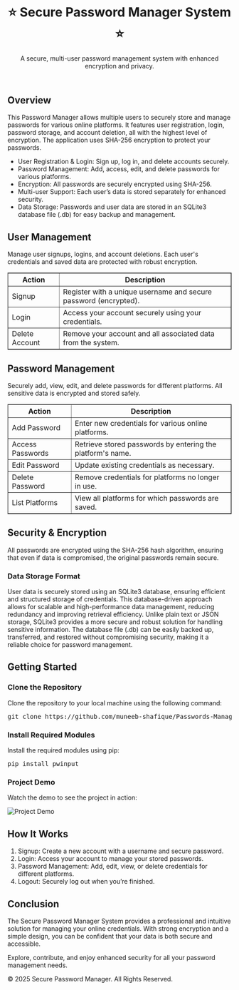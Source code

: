 <html>
<body>

  <header>
    <h1>⭐ Secure Password Manager System ⭐</h1>
    <p>A secure, multi-user password management system with enhanced encryption and privacy.</p>
  </header>

  <section>
    <h2>Overview</h2>
    <p>
      This Password Manager allows multiple users to securely store and manage passwords for various online platforms.
      It features user registration, login, password storage, and account deletion, all with the highest level of encryption.
      The application uses SHA-256 encryption to protect your passwords.
    </p>
    <ul>
      <li>User Registration &amp; Login: Sign up, log in, and delete accounts securely.</li>
      <li>Password Management: Add, access, edit, and delete passwords for various platforms.</li>
      <li>Encryption: All passwords are securely encrypted using SHA-256.</li>
      <li>Multi-user Support: Each user’s data is stored separately for enhanced security.</li>
      <li>Data Storage: Passwords and user data are stored in an SQLite3 database file (.db) for easy backup and management.</li>
    </ul>
  </section>

  <section>
    <h2>User Management</h2>
    <p>
      Manage user signups, logins, and account deletions. Each user's credentials and saved data are protected with robust encryption.
    </p>
    <table border="1">
      <thead>
        <tr>
          <th>Action</th>
          <th>Description</th>
        </tr>
      </thead>
      <tbody>
        <tr>
          <td>Signup</td>
          <td>Register with a unique username and secure password (encrypted).</td>
        </tr>
        <tr>
          <td>Login</td>
          <td>Access your account securely using your credentials.</td>
        </tr>
        <tr>
          <td>Delete Account</td>
          <td>Remove your account and all associated data from the system.</td>
        </tr>
      </tbody>
    </table>
  </section>

  <section>
    <h2>Password Management</h2>
    <p>
      Securely add, view, edit, and delete passwords for different platforms. All sensitive data is encrypted and stored safely.
    </p>
    <table border="1">
      <thead>
        <tr>
          <th>Action</th>
          <th>Description</th>
        </tr>
      </thead>
      <tbody>
        <tr>
          <td>Add Password</td>
          <td>Enter new credentials for various online platforms.</td>
        </tr>
        <tr>
          <td>Access Passwords</td>
          <td>Retrieve stored passwords by entering the platform's name.</td>
        </tr>
        <tr>
          <td>Edit Password</td>
          <td>Update existing credentials as necessary.</td>
        </tr>
        <tr>
          <td>Delete Password</td>
          <td>Remove credentials for platforms no longer in use.</td>
        </tr>
        <tr>
          <td>List Platforms</td>
          <td>View all platforms for which passwords are saved.</td>
        </tr>
      </tbody>
    </table>
  </section>

  <section>
    <h2>Security &amp; Encryption</h2>
    <p>
      All passwords are encrypted using the SHA-256 hash algorithm, ensuring that even if data is compromised, the original passwords remain secure.
    </p>
    <h3>Data Storage Format</h3>
    <p>
      User data is securely stored using an SQLite3 database, ensuring efficient and structured storage of credentials. This database-driven approach allows for scalable and high-performance data management, reducing redundancy and improving retrieval efficiency. Unlike plain text or JSON storage, SQLite3 provides a more secure and robust solution for handling sensitive information. The database file (.db) can be easily backed up, transferred, and restored without compromising security, making it a reliable choice for password management.
    </p>
  </section>

  <section>
    <h2>Getting Started</h2>
    <h3>Clone the Repository</h3>
    <p>Clone the repository to your local machine using the following command:</p>
    <pre>git clone https://github.com/muneeb-shafique/Passwords-Manager/</pre>
    
 <h3>Install Required Modules</h3>
    <p>Install the required modules using pip:</p>
    <pre>pip install pwinput</pre>
    
<h3>Project Demo</h3>
    <p>Watch the demo to see the project in action:</p>
    <img src="Preview/demo.gif" alt="Project Demo">
  </section>

  <section>
    <h2>How It Works</h2>
    <ol>
      <li>Signup: Create a new account with a username and secure password.</li>
      <li>Login: Access your account to manage your stored passwords.</li>
      <li>Password Management: Add, edit, view, or delete credentials for different platforms.</li>
      <li>Logout: Securely log out when you’re finished.</li>
    </ol>
  </section>

  <section>
    <h2>Conclusion</h2>
    <p>
      The Secure Password Manager System provides a professional and intuitive solution for managing your online credentials.
      With strong encryption and a simple design, you can be confident that your data is both secure and accessible.
    </p>
    <p>
      Explore, contribute, and enjoy enhanced security for all your password management needs.
    </p>
  </section>

  <footer>
    <p>&copy; 2025 Secure Password Manager. All Rights Reserved.</p>
  </footer>

</body>
</html>
